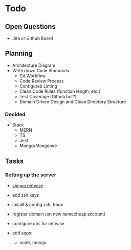 # Todo

## Open Questions

- Jira or Github Board

## Planning

- Architecture Diagram
- Write down Code Standards
  - Git Workflow
  - Code Review Process
  - Configured Linting
  - Clean Code Rules (function length, etc.)
  - Test Coverage (Github bot?)
  - Domain Driven Design and Clean Directory Structure

### Decided

- Stack
  - MERN
  - TS
  - Jest
  - Mongo/Mongoose

## Tasks

### Setting up the server

- [signup netwise](https://www.netwise.co.uk/students/)
- add ssh keys
- install & config zsh, tmux

- register domain (on new namecheap account)
- configure dns for netwise

- add apps:
  - node, mongo
